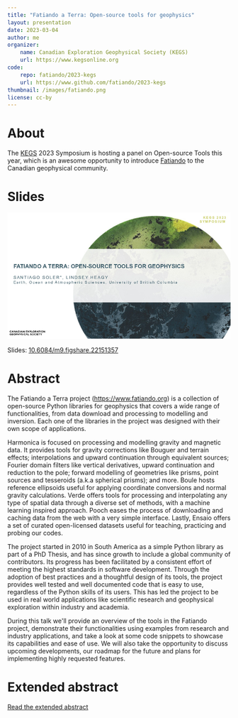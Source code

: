 ```yaml
---
title: "Fatiando a Terra: Open-source tools for geophysics"
layout: presentation
date: 2023-03-04
author: me
organizer:
    name: Canadian Exploration Geophysical Society (KEGS)
    url: https://www.kegsonline.org
code:
    repo: fatiando/2023-kegs
    url: https://www.github.com/fatiando/2023-kegs
thumbnail: /images/fatiando.png
license: cc-by
---
```


# About

The [KEGS](https://www.kegsonline.org) 2023 Symposium is hosting a panel on
Open-source Tools this year, which is an awesome opportunity to introduce
[Fatiando](https://www.fatiando.org) to the Canadian geophysical community.

# Slides

[![Slides for KEGS 2023](/images/2023-kegs-slide.jpg)](https://doi.org/10.6084/m9.figshare.22151357)

Slides: [10.6084/m9.figshare.22151357](
    https://doi.org/10.6084/m9.figshare.22151357
)

# Abstract

The Fatiando a Terra project (https://www.fatiando.org) is a collection of
open-source Python libraries for geophysics that covers a wide range of
functionalities, from data download and processing to modelling and inversion.
Each one of the libraries in the project was designed with their own
scope of applications.

Harmonica is focused on processing and modelling gravity and
magnetic data. It provides tools for gravity corrections like Bouguer and
terrain effects; interpolations and upward continuation through equivalent
sources; Fourier domain filters like vertical derivatives, upward continuation
and reduction to the pole; forward modelling of geometries like prisms, point
sources and tesseroids (a.k.a spherical prisms); and more.
Boule hosts reference ellipsoids useful for applying coordinate
conversions and normal gravity calculations.
Verde offers tools for processing and interpolating any type of spatial data
through a diverse set of methods, with a machine learning inspired approach.
Pooch eases the process of downloading and caching data from the web with
a very simple interface. Lastly, Ensaio offers a set of curated open-licensed
datasets useful for teaching, practicing and probing our codes.

The project started in 2010 in South America as a simple Python library as part
of a PhD Thesis, and has since growth to include a global community of
contributors. Its progress has been facilitated by a consistent effort of
meeting the highest standards in software development. Through the adoption of
best practices and a thoughtful design of its tools, the project provides well
tested and well documented code that is easy to use, regardless of the Python
skills of its users. This has led the project to be used in real world
applications like scientific research and geophysical exploration within
industry and academia.

During this talk we'll provide an overview of the tools in the Fatiando
project, demonstrate their functionalities using examples from research and
industry applications, and take a look at some code snippets to showcase its
capabilities and ease of use.
We will also take the opportunity to discuss upcoming developments, our roadmap
for the future and plans for implementing highly requested features.

# Extended abstract

[Read the extended abstract](
    https://github.com/fatiando/2023-kegs/tree/main/extended-abstract
)
